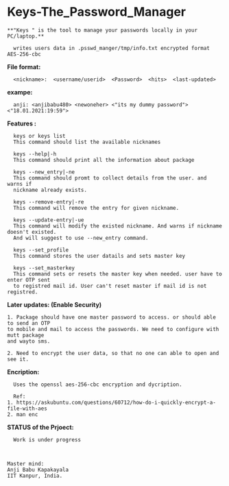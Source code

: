 # Keys-The_Password_Manager
    
    **"Keys " is the tool to manage your passwords locally in your PC/laptop.**
      
      writes users data in .psswd_manger/tmp/info.txt encrypted format AES-256-cbc

**File format:**

      <nickname>:  <username/userid>  <Password>  <hits>  <last-updated>

**exampe:**

      anji: <anjibabu480> <newoneher> <"its my dummy password"> <"18.01.2021:19:59">

**Features :**

      keys or keys list
      This command should list the available nicknames

      keys --help|-h
      This command should print all the information about package

      keys --new_entry|-ne
      This command should promt to collect details from the user. and warns if
      nickname already exists.

      keys --remove-entry|-re
      This command will remove the entry for given nickname.

      keys --update-entry|-ue
      This command will modify the existed nickname. And warns if nickname doesn't existed.
      And will suggest to use --new_entry command.

      keys --set_profile
      This command stores the user datails and sets master key

      keys --set_masterkey
      This command sets or resets the master key when needed. user have to enter OTP sent
      to registred mail id. User can't reset master if mail id is not registred.

**Later updates: (Enable Security)**

    1. Package should have one master password to access. or should able to send an OTP
    to mobile and mail to access the passwords. We need to configure with mutt package
    and wayto sms.

    2. Need to encrypt the user data, so that no one can able to open and see it.


**Encription:**
      
      Uses the openssl aes-256-cbc encryption and dycription.
      
      Ref:
    1. https://askubuntu.com/questions/60712/how-do-i-quickly-encrypt-a-file-with-aes
    2. man enc


**STATUS of the Prjoect:**
          
      Work is under progress


  
    Master mind:
    Anji Babu Kapakayala
    IIT Kanpur, India.

